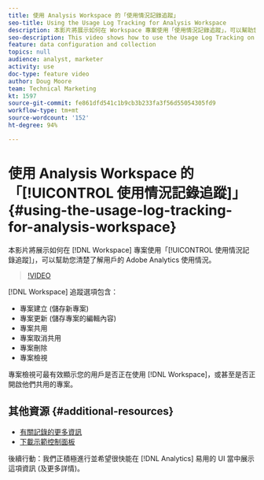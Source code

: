 ```yaml
---
title: 使用 Analysis Workspace 的「使用情況記錄追蹤」
seo-title: Using the Usage Log Tracking for Analysis Workspace
description: 本影片將展示如何在 Workspace 專案使用「使用情況記錄追蹤」，可以幫助您清楚了解用戶的 Adobe Analytics 使用情況。
seo-description: This video shows how to use the Usage Log Tracking on Workspace projects, which can help you better understand your users’ usage of Adobe Analytics.
feature: data configuration and collection
topics: null
audience: analyst, marketer
activity: use
doc-type: feature video
author: Doug Moore
team: Technical Marketing
kt: 1597
source-git-commit: fe861dfd541c1b9cb3b233fa3f56d55054305fd9
workflow-type: tm+mt
source-wordcount: '152'
ht-degree: 94%

---
```



# 使用 Analysis Workspace 的「[!UICONTROL 使用情況記錄追蹤]」 {#using-the-usage-log-tracking-for-analysis-workspace}

本影片將展示如何在 [!DNL Workspace] 專案使用「[!UICONTROL 使用情況記錄追蹤]」，可以幫助您清楚了解用戶的 Adobe Analytics 使用情況。

>[!VIDEO](https://video.tv.adobe.com/v/22922/?quality=12)

[!DNL Workspace] 追蹤選項包含：

* 專案建立 (儲存新專案)
* 專案更新 (儲存專案的編輯內容)
* 專案共用
* 專案取消共用
* 專案刪除
* 專案檢視

專案檢視可最有效顯示您的用戶是否正在使用 [!DNL Workspace]，或甚至是否正開啟他們共用的專案。

## 其他資源 {#additional-resources}

* [有關記錄的更多資訊](https://experienceleague.adobe.com/docs/analytics/admin/admin-tools/logs.html?lang=en)
* [下載示範控制面板](https://adobe.ly/2ygP5ws)

後續行動：我們正積極進行並希望很快能在 [!DNL Analytics] 易用的 UI 當中展示這項資訊 (及更多詳情)。

